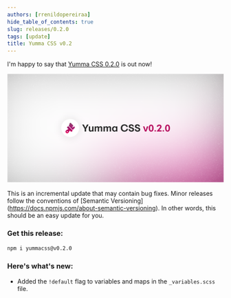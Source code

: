 ```yaml
---
authors: [rrenildopereiraa]
hide_table_of_contents: true
slug: releases/0.2.0
tags: [update]
title: Yumma CSS v0.2
---
```


I'm happy to say that [Yumma CSS 0.2.0](https://github.com/yumma-lib/yumma-css/releases/tag/v0.2.0) is out now!

<!-- truncate -->

![Yumma CSS v0.2 Banner](yummacss-v0.2.0.png)

This is an incremental update that may contain bug fixes. Minor releases follow the conventions of [Semantic Versioning] (https://docs.npmjs.com/about-semantic-versioning). In other words, this should be an easy update for you.

### Get this release:

```bash
npm i yummacss@v0.2.0
```

### Here's what's new:

- Added the `!default` flag to variables and maps in the `_variables.scss` file.